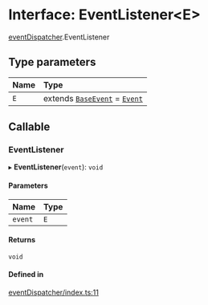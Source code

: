 # Interface: EventListener<E\>

[eventDispatcher](../modules/eventDispatcher.md).EventListener

## Type parameters

| Name | Type |
| :------ | :------ |
| `E` | extends [`BaseEvent`](eventDispatcher.BaseEvent.md) = [`Event`](eventDispatcher.Event.md) |

## Callable

### EventListener

▸ **EventListener**(`event`): `void`

#### Parameters

| Name | Type |
| :------ | :------ |
| `event` | `E` |

#### Returns

`void`

#### Defined in

[eventDispatcher/index.ts:11](https://github.com/Shiotsukikaedesari/vis-three/blob/f03bb58b/packages/core/eventDispatcher/index.ts#L11)
